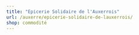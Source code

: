 ```yaml
---
title: "Epicerie Solidaire de l'Auxerrois"
url: /auxerre/epicerie-solidaire-de-lauxerrois/
shop: commodité
---
```

